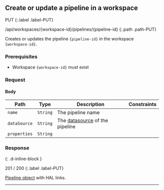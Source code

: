 ## Create or update a pipeline in a workspace

PUT
{:.label .label-PUT}

/api/workspaces/{workspace-id}/pipelines/{pipeline-id}
{:.path .path-PUT}

Creates or updates the pipeline `{pipeline-id}` in the workspace `{workspace-id}`.

### Prerequisites
- Workspace `{workspace-id}` must exist

### Request

#### Body

Path | Type | Description | Constraints
---- | ---- | ----------- | -----------
`name` | `String` | The pipeline name | 
`dataSource` | `String` | The [datasource](datasources) of the pipeline |
`properties` | `String` | | 

### Response
{: .d-inline-block }

201 / 200
{:.label .label-PUT}

[Pipeline object](#pipeline-object) with HAL links.

---

